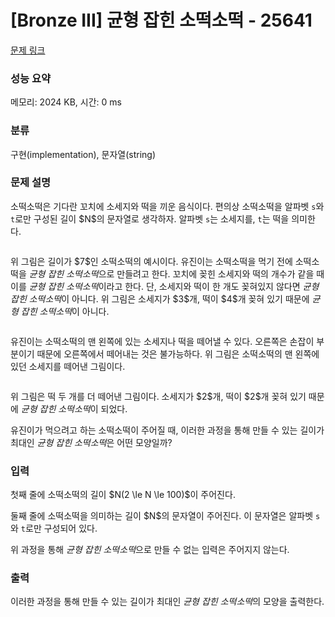 # [Bronze III] 균형 잡힌 소떡소떡 - 25641 

[문제 링크](https://www.acmicpc.net/problem/25641) 

### 성능 요약

메모리: 2024 KB, 시간: 0 ms

### 분류

구현(implementation), 문자열(string)

### 문제 설명

<p>소떡소떡은 기다란 꼬치에 소세지와 떡을 끼운 음식이다. 편의상 소떡소떡을 알파벳 <code>s</code>와 <code>t</code>로만 구성된 길이 $N$의 문자열로 생각하자. 알파벳 <code>s</code>는 소세지를, <code>t</code>는 떡을 의미한다.</p>

<p style="text-align: center;"><img alt="" src=""></p>

<p>위 그림은 길이가 $7$인 소떡소떡의 예시이다. 유진이는 소떡소떡을 먹기 전에 소떡소떡을 <em>균형 잡힌 소떡소떡</em>으로 만들려고 한다. 꼬치에 꽂힌 소세지와 떡의 개수가 같을 때 이를 <em>균형 잡힌 소떡소떡</em>이라고 한다. 단, 소세지와 떡이 한 개도 꽂혀있지 않다면 <em>균형잡힌 소떡소떡</em>이 아니다. 위 그림은 소세지가 $3$개, 떡이 $4$개 꽂혀 있기 때문에 <em>균형 잡힌 소떡소떡</em>이 아니다.</p>

<p style="text-align: center;"><img alt="" src=""></p>

<p>유진이는 소떡소떡의 맨 왼쪽에 있는 소세지나 떡을 떼어낼 수 있다. 오른쪽은 손잡이 부분이기 때문에 오른쪽에서 떼어내는 것은 불가능하다. 위 그림은 소떡소떡의 맨 왼쪽에 있던 소세지를 떼어낸 그림이다.</p>

<p style="text-align: center;"><img alt="" src=""></p>

<p>위 그림은 떡 두 개를 더 떼어낸 그림이다. 소세지가 $2$개, 떡이 $2$개 꽂혀 있기 때문에 <em>균형 잡힌 소떡소떡</em>이 되었다.</p>

<p>유진이가 먹으려고 하는 소떡소떡이 주어질 때, 이러한 과정을 통해 만들 수 있는 길이가 최대인 <em>균형 잡힌 소떡소떡</em>은 어떤 모양일까?</p>

### 입력 

 <p>첫째 줄에 소떡소떡의 길이 $N(2 \le N \le 100)$이 주어진다.</p>

<p>둘째 줄에 소떡소떡을 의미하는 길이 $N$의 문자열이 주어진다. 이 문자열은 알파벳 <code>s</code>와 <code>t</code>로만 구성되어 있다.</p>

<p>위 과정을 통해 <em>균형 잡힌 소떡소떡</em>으로 만들 수 없는 입력은 주어지지 않는다.</p>

### 출력 

 <p>이러한 과정을 통해 만들 수 있는 길이가 최대인 <em>균형 잡힌 소떡소떡</em>의 모양을 출력한다.</p>

